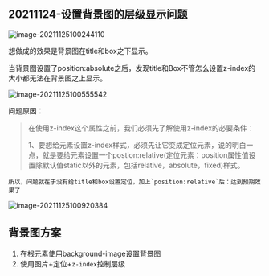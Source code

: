 ## 20211124-设置背景图的层级显示问题

![image-20211125100244110](https://i.loli.net/2021/11/25/yQAmlbaLCgT2HKu.png)

想做成的效果是背景图在title和box之下显示。

当背景图设置了position:absolute之后，发现title和Box不管怎么设置z-index的大小都无法在背景图之上显示。

![image-20211125100555542](https://i.loli.net/2021/11/25/pOeKiR7G2VJzkLB.png)

问题原因：

> 在使用z-index这个属性之前，我们必须先了解使用z-index的必要条件：
>
> 1、要想给元素设置z-index样式，必须先让它变成定位元素，说的明白一点，就是要给元素设置一个postion:relative(定位元素：position属性值设置除默认值static以外的元素，包括relative，absolute，fixed)样式。

 	所以，问题就在于没有给title和box设置定位，加上`position:relative`后：达到预期效果了

![image-20211125100920384](https://i.loli.net/2021/11/25/SJioqX8GDKVj9v1.png)

## 背景图方案

1. 在根元素使用background-image设置背景图
2. 使用图片+定位+`z-index`控制层级